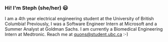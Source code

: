 ### Hi! I'm Steph (she/her) 😃 

I am a 4th year electrical engineering student at the University of British Columbia! Previously, I was a Software Engineer Intern at Microsoft and a Summer Analyst at Goldman Sachs. I am currently a Biomedical Engineering Intern at Medtronic. Reach me at quons@student.ubc.ca :-) 

<!--
**StephanieQuon/StephanieQuon** is a ✨ _special_ ✨ repository because its `README.md` (this file) appears on your GitHub profile.

Here are some ideas to get you started:

- 🔭 I’m currently working on ...
- 🌱 I’m currently learning ...
- 👯 I’m looking to collaborate on ...
- 🤔 I’m looking for help with ...
- 💬 Ask me about ...
- 📫 How to reach me: ...
- 😄 Pronouns: ...
- ⚡ Fun fact: ... 
-->

